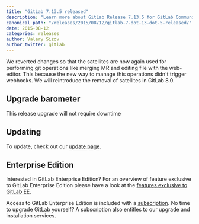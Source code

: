 ```yaml
---
title: "GitLab 7.13.5 released"
description: "Learn more about GitLab Release 7.13.5 for GitLab Community Edition (CE) and Enterprise Edition (EE)"
canonical_path: "/releases/2015/08/12/gitlab-7-dot-13-dot-5-released/"
date: 2015-08-12
categories: releases
author: Valery Sizov
author_twitter: gitlab
---
```


We reverted changes so that the satellites are now again used for performing git operations like merging MR and editing file with the web-editor. This because the new way to manage this operations didn't trigger webhooks. We will reintroduce the removal of satellites in GitLab 8.0.



<!-- more -->

## Upgrade barometer

This release upgrade will not require downtime

## Updating

To update, check out our [update page](/update/).

## Enterprise Edition

Interested in GitLab Enterprise Edition?
For an overview of feature exclusive to GitLab Enterprise Edition please have a look at the [features exclusive to GitLab EE](/features/#enterprise).

Access to GitLab Enterprise Edition is included with a [subscription](http://www.gitlab.com/pricing).
No time to upgrade GitLab yourself?
A subscription also entitles to our upgrade and installation services.